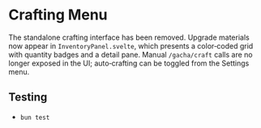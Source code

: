 # Crafting Menu

The standalone crafting interface has been removed. Upgrade materials now
appear in `InventoryPanel.svelte`, which presents a color‑coded grid with
quantity badges and a detail pane. Manual `/gacha/craft` calls are no longer
exposed in the UI; auto‑crafting can be toggled from the Settings menu.

## Testing
- `bun test`

